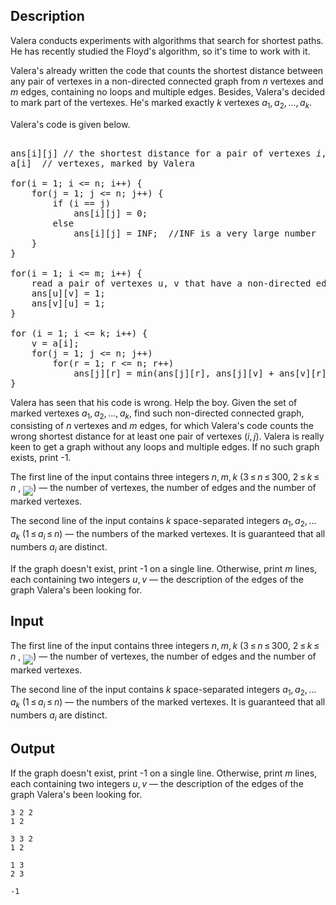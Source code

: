 ## Description

<div><p>Valera conducts experiments with algorithms that search for shortest paths. He has recently studied the Floyd's algorithm, so it's time to work with it.</p><p>Valera's already written the code that counts the shortest distance between any pair of vertexes in a <span class="tex-font-style-bf">non-directed connected graph</span> from <span class="tex-span"><i>n</i></span> vertexes and <span class="tex-span"><i>m</i></span> edges, containing no loops and multiple edges. Besides, Valera's decided to mark part of the vertexes. He's marked exactly <span class="tex-span"><i>k</i></span> vertexes <span class="tex-span"><i>a</i><sub class="lower-index">1</sub>, <i>a</i><sub class="lower-index">2</sub>, ..., <i>a</i><sub class="lower-index"><i>k</i></sub></span>.</p><p>Valera's code is given below.</p><pre class="verbatim"><br>ans[i][j] // the shortest distance for a pair of vertexes <span class="tex-span"><i>i</i>, <i>j</i></span><br>a[i]  // vertexes, marked by Valera<br><br>for(i = 1; i &lt;= n; i++) {<br>    for(j = 1; j &lt;= n; j++) {<br>        if (i == j)<br>            ans[i][j] = 0;<br>        else<br>            ans[i][j] = INF;  //INF is a very large number <br>    }<br>}    <br><br>for(i = 1; i &lt;= m; i++) {<br>    read a pair of vertexes u, v that have a non-directed edge between them;<br>    ans[u][v] = 1;<br>    ans[v][u] = 1;<br>}<br><br>for (i = 1; i &lt;= k; i++) {<br>    v = a[i];<br>    for(j = 1; j &lt;= n; j++)<br>        for(r = 1; r &lt;= n; r++)<br>            ans[j][r] = min(ans[j][r], ans[j][v] + ans[v][r]);<br>}<br></pre><p>Valera has seen that his code is wrong. Help the boy. Given the set of marked vertexes <span class="tex-span"><i>a</i><sub class="lower-index">1</sub>, <i>a</i><sub class="lower-index">2</sub>, ..., <i>a</i><sub class="lower-index"><i>k</i></sub></span>, find such <span class="tex-font-style-bf">non-directed connected graph</span>, consisting of <span class="tex-span"><i>n</i></span> vertexes and <span class="tex-span"><i>m</i></span> edges, for which Valera's code counts the wrong shortest distance for at least one pair of vertexes <span class="tex-span">(<i>i</i>, <i>j</i>)</span>. Valera is really keen to get a graph without any loops and multiple edges. If no such graph exists, print -1.</p></div><div class="input-specification"><p>The first line of the input contains three integers <span class="tex-span"><i>n</i>, <i>m</i>, <i>k</i></span> (<span class="tex-span">3 ≤ <i>n</i> ≤ 300</span>, <span class="tex-span">2 ≤ <i>k</i> ≤ <i>n</i></span> , <img align="middle" class="tex-formula" src="file://Y0QZT9Yc.png" style="max-width: 100.0%;max-height: 100.0%;">) — the number of vertexes, the number of edges and the number of marked vertexes. </p><p>The second line of the input contains <span class="tex-span"><i>k</i></span> space-separated integers <span class="tex-span"><i>a</i><sub class="lower-index">1</sub>, <i>a</i><sub class="lower-index">2</sub>, ... <i>a</i><sub class="lower-index"><i>k</i></sub></span> (<span class="tex-span">1 ≤ <i>a</i><sub class="lower-index"><i>i</i></sub> ≤ <i>n</i></span>) — the numbers of the marked vertexes. It is guaranteed that all numbers <span class="tex-span"><i>a</i><sub class="lower-index"><i>i</i></sub></span> are distinct.</p></div><div class="output-specification"><p>If the graph doesn't exist, print -1 on a single line. Otherwise, print <span class="tex-span"><i>m</i></span> lines, each containing two integers <span class="tex-span"><i>u</i>, <i>v</i></span> — the description of the edges of the graph Valera's been looking for.</p></div>

## Input

<p>The first line of the input contains three integers <span class="tex-span"><i>n</i>, <i>m</i>, <i>k</i></span> (<span class="tex-span">3 ≤ <i>n</i> ≤ 300</span>, <span class="tex-span">2 ≤ <i>k</i> ≤ <i>n</i></span> , <img align="middle" class="tex-formula" src="file://Y0QZT9Yc.png" style="max-width: 100.0%;max-height: 100.0%;">) — the number of vertexes, the number of edges and the number of marked vertexes. </p><p>The second line of the input contains <span class="tex-span"><i>k</i></span> space-separated integers <span class="tex-span"><i>a</i><sub class="lower-index">1</sub>, <i>a</i><sub class="lower-index">2</sub>, ... <i>a</i><sub class="lower-index"><i>k</i></sub></span> (<span class="tex-span">1 ≤ <i>a</i><sub class="lower-index"><i>i</i></sub> ≤ <i>n</i></span>) — the numbers of the marked vertexes. It is guaranteed that all numbers <span class="tex-span"><i>a</i><sub class="lower-index"><i>i</i></sub></span> are distinct.</p>

## Output

<p>If the graph doesn't exist, print -1 on a single line. Otherwise, print <span class="tex-span"><i>m</i></span> lines, each containing two integers <span class="tex-span"><i>u</i>, <i>v</i></span> — the description of the edges of the graph Valera's been looking for.</p>





```input1
3 2 2
1 2

```




```input2
3 3 2
1 2

```




```output1
1 3
2 3

```




```output2
-1

```


